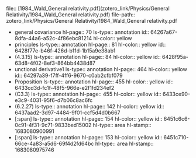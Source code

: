 file:: [1984_Wald_General relativity.pdf](zotero_link/Physics/General Relativity/1984_Wald_General relativity.pdf)
file-path:: zotero_link/Physics/General Relativity/1984_Wald_General relativity.pdf

- general covariance
  hl-page:: 70
  ls-type:: annotation
  id:: 64267a67-8dfa-44a6-a52c-4f86ebc81214
  hl-color:: yellow
- principles
  ls-type:: annotation
  hl-page:: 81
  hl-color:: yellow
  id:: 6428f77e-b46f-426d-b11d-1b15a9e38ab1
- (4.3.15)
  ls-type:: annotation
  hl-page:: 84
  hl-color:: yellow
  id:: 6428f95a-63d8-4f02-8ef3-864bb4438d87
- unctional derivative1
  ls-type:: annotation
  hl-page:: 464
  hl-color:: yellow
  id:: 64297a39-f7ff-4ff6-9670-c0ab2cfbf079
- Proposition
  ls-type:: annotation
  hl-page:: 455
  hl-color:: yellow
  id:: 6433cd3d-fc1f-48f5-966e-e2f1fd234ef2
- (C3.3)
  ls-type:: annotation
  hl-page:: 455
  hl-color:: yellow
  id:: 6433ce90-e3c9-4031-95f6-d7b06c8ac6fc
- (6.2.27)
  ls-type:: annotation
  hl-page:: 142
  hl-color:: yellow
  id:: 6437aad2-3d97-4484-9f01-ccf5d4d0b667
- [:span]
  ls-type:: annotation
  hl-page:: 154
  hl-color:: yellow
  id:: 6451c6c6-0c91-4f31-9c71-9833bed15002
  hl-type:: area
  hl-stamp:: 1683080900991
- [:span]
  ls-type:: annotation
  hl-page:: 153
  hl-color:: yellow
  id:: 6451c710-66ce-4a83-a5d6-69f4d2fd64bc
  hl-type:: area
  hl-stamp:: 1683080975746